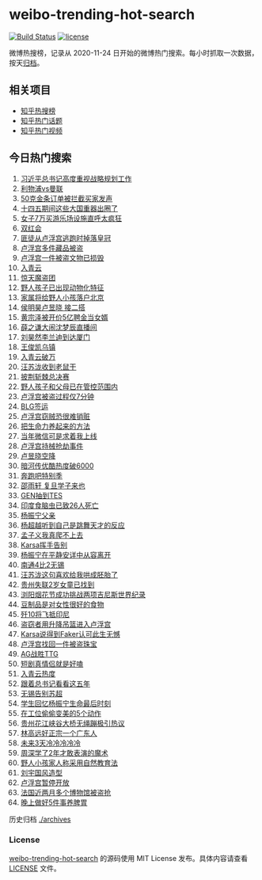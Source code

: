 # weibo-trending-hot-search

[![Build Status](https://github.com/justjavac/weibo-trending-hot-search/workflows/ci/badge.svg?branch=master)](https://github.com/justjavac/weibo-trending-hot-search/actions)
[![license](https://img.shields.io/github/license/justjavac/weibo-trending-hot-search)](https://github.com/justjavac/weibo-trending-hot-search/blob/master/LICENSE)

微博热搜榜，记录从 2020-11-24 日开始的微博热门搜索。每小时抓取一次数据，按天[归档](./archives)。

## 相关项目

- [知乎热搜榜](https://github.com/justjavac/zhihu-trending-top-search)
- [知乎热门话题](https://github.com/justjavac/zhihu-trending-hot-questions)
- [知乎热门视频](https://github.com/justjavac/zhihu-trending-hot-video)

## 今日热门搜索

<!-- BEGIN -->
<!-- 最后更新时间 Mon Oct 20 2025 01:41:25 GMT+0800 (China Standard Time) -->

1. [习近平总书记高度重视战略规划工作](https://s.weibo.com//weibo?q=%23%E4%B9%A0%E8%BF%91%E5%B9%B3%E6%80%BB%E4%B9%A6%E8%AE%B0%E9%AB%98%E5%BA%A6%E9%87%8D%E8%A7%86%E6%88%98%E7%95%A5%E8%A7%84%E5%88%92%E5%B7%A5%E4%BD%9C%23&Refer=new_time)
1. [利物浦vs曼联](https://s.weibo.com//weibo?q=%23%E5%88%A9%E7%89%A9%E6%B5%A6vs%E6%9B%BC%E8%81%94%23&t=31&band_rank=46&Refer=top)
1. [50克金条订单被拦截买家发声](https://s.weibo.com//weibo?q=%2350%E5%85%8B%E9%87%91%E6%9D%A1%E8%AE%A2%E5%8D%95%E8%A2%AB%E6%8B%A6%E6%88%AA%E4%B9%B0%E5%AE%B6%E5%8F%91%E5%A3%B0%23&t=31&band_rank=47&Refer=top)
1. [十四五期间这些大国重器出圈了](https://s.weibo.com//weibo?q=%23%E5%8D%81%E5%9B%9B%E4%BA%94%E6%9C%9F%E9%97%B4%E8%BF%99%E4%BA%9B%E5%A4%A7%E5%9B%BD%E9%87%8D%E5%99%A8%E5%87%BA%E5%9C%88%E4%BA%86%23&t=31&band_rank=3&Refer=top)
1. [女子7万买游乐场设施直呼太疯狂](https://s.weibo.com//weibo?q=%23%E5%A5%B3%E5%AD%907%E4%B8%87%E4%B9%B0%E6%B8%B8%E4%B9%90%E5%9C%BA%E8%AE%BE%E6%96%BD%E7%9B%B4%E5%91%BC%E5%A4%AA%E7%96%AF%E7%8B%82%23&t=31&band_rank=9&Refer=top)
1. [双红会](https://s.weibo.com//weibo?q=%E5%8F%8C%E7%BA%A2%E4%BC%9A&t=31&band_rank=44&Refer=top)
1. [匪徒从卢浮宫逃跑时掉落皇冠](https://s.weibo.com//weibo?q=%23%E5%8C%AA%E5%BE%92%E4%BB%8E%E5%8D%A2%E6%B5%AE%E5%AE%AB%E9%80%83%E8%B7%91%E6%97%B6%E6%8E%89%E8%90%BD%E7%9A%87%E5%86%A0%23&t=31&band_rank=1&Refer=top)
1. [卢浮宫多件藏品被盗](https://s.weibo.com//weibo?q=%23%E5%8D%A2%E6%B5%AE%E5%AE%AB%E5%A4%9A%E4%BB%B6%E8%97%8F%E5%93%81%E8%A2%AB%E7%9B%97%23&t=31&band_rank=2&Refer=top)
1. [卢浮宫一件被盗文物已损毁](https://s.weibo.com//weibo?q=%23%E5%8D%A2%E6%B5%AE%E5%AE%AB%E4%B8%80%E4%BB%B6%E8%A2%AB%E7%9B%97%E6%96%87%E7%89%A9%E5%B7%B2%E6%8D%9F%E6%AF%81%23&t=31&band_rank=6&Refer=top)
1. [入青云](https://s.weibo.com//weibo?q=%E5%85%A5%E9%9D%92%E4%BA%91&t=31&band_rank=4&Refer=top)
1. [惊天魔盗团](https://s.weibo.com//weibo?q=%E6%83%8A%E5%A4%A9%E9%AD%94%E7%9B%97%E5%9B%A2&t=31&band_rank=36&Refer=top)
1. [野人孩子已出现动物化特征](https://s.weibo.com//weibo?q=%23%E9%87%8E%E4%BA%BA%E5%AD%A9%E5%AD%90%E5%B7%B2%E5%87%BA%E7%8E%B0%E5%8A%A8%E7%89%A9%E5%8C%96%E7%89%B9%E5%BE%81%23&t=31&band_rank=21&Refer=top)
1. [家属将给野人小孩落户北京](https://s.weibo.com//weibo?q=%23%E5%AE%B6%E5%B1%9E%E5%B0%86%E7%BB%99%E9%87%8E%E4%BA%BA%E5%B0%8F%E5%AD%A9%E8%90%BD%E6%88%B7%E5%8C%97%E4%BA%AC%23&t=31&band_rank=31&Refer=top)
1. [侯明昊卢昱晓 接二搭](https://s.weibo.com//weibo?q=%E4%BE%AF%E6%98%8E%E6%98%8A%E5%8D%A2%E6%98%B1%E6%99%93%20%E6%8E%A5%E4%BA%8C%E6%90%AD&t=31&band_rank=14&Refer=top)
1. [黄宗泽被开价5亿聘金当女婿](https://s.weibo.com//weibo?q=%23%E9%BB%84%E5%AE%97%E6%B3%BD%E8%A2%AB%E5%BC%80%E4%BB%B75%E4%BA%BF%E8%81%98%E9%87%91%E5%BD%93%E5%A5%B3%E5%A9%BF%23&t=31&band_rank=15&Refer=top)
1. [薛之谦大闹沈梦辰直播间](https://s.weibo.com//weibo?q=%E8%96%9B%E4%B9%8B%E8%B0%A6%E5%A4%A7%E9%97%B9%E6%B2%88%E6%A2%A6%E8%BE%B0%E7%9B%B4%E6%92%AD%E9%97%B4&t=31&band_rank=16&Refer=top)
1. [刘昊然李兰迪到达厦门](https://s.weibo.com//weibo?q=%23%E5%88%98%E6%98%8A%E7%84%B6%E6%9D%8E%E5%85%B0%E8%BF%AA%E5%88%B0%E8%BE%BE%E5%8E%A6%E9%97%A8%23&t=31&band_rank=22&Refer=top)
1. [王俊凯乌镇](https://s.weibo.com//weibo?q=%E7%8E%8B%E4%BF%8A%E5%87%AF%E4%B9%8C%E9%95%87&t=31&band_rank=18&Refer=top)
1. [入青云破万](https://s.weibo.com//weibo?q=%E5%85%A5%E9%9D%92%E4%BA%91%E7%A0%B4%E4%B8%87&t=31&band_rank=11&Refer=top)
1. [汪苏泷收到老鼠干](https://s.weibo.com//weibo?q=%E6%B1%AA%E8%8B%8F%E6%B3%B7%E6%94%B6%E5%88%B0%E8%80%81%E9%BC%A0%E5%B9%B2&t=31&band_rank=17&Refer=top)
1. [披荆斩棘总决赛](https://s.weibo.com//weibo?q=%E6%8A%AB%E8%8D%86%E6%96%A9%E6%A3%98%E6%80%BB%E5%86%B3%E8%B5%9B&t=31&band_rank=7&Refer=top)
1. [野人孩子和父母已在管控范围内](https://s.weibo.com//weibo?q=%23%E9%87%8E%E4%BA%BA%E5%AD%A9%E5%AD%90%E5%92%8C%E7%88%B6%E6%AF%8D%E5%B7%B2%E5%9C%A8%E7%AE%A1%E6%8E%A7%E8%8C%83%E5%9B%B4%E5%86%85%23&t=31&band_rank=45&Refer=top)
1. [卢浮宫被盗过程仅7分钟](https://s.weibo.com//weibo?q=%23%E5%8D%A2%E6%B5%AE%E5%AE%AB%E8%A2%AB%E7%9B%97%E8%BF%87%E7%A8%8B%E4%BB%857%E5%88%86%E9%92%9F%23&t=31&band_rank=13&Refer=top)
1. [BLG签运](https://s.weibo.com//weibo?q=BLG%E7%AD%BE%E8%BF%90&t=31&band_rank=5&Refer=top)
1. [卢浮宫窃贼恐很难销赃](https://s.weibo.com//weibo?q=%23%E5%8D%A2%E6%B5%AE%E5%AE%AB%E7%AA%83%E8%B4%BC%E6%81%90%E5%BE%88%E9%9A%BE%E9%94%80%E8%B5%83%23&t=31&band_rank=20&Refer=top)
1. [把生命力养起来的方法](https://s.weibo.com//weibo?q=%23%E6%8A%8A%E7%94%9F%E5%91%BD%E5%8A%9B%E5%85%BB%E8%B5%B7%E6%9D%A5%E7%9A%84%E6%96%B9%E6%B3%95%23&t=31&band_rank=34&Refer=top)
1. [当年微信可是求着我上线](https://s.weibo.com//weibo?q=%E5%BD%93%E5%B9%B4%E5%BE%AE%E4%BF%A1%E5%8F%AF%E6%98%AF%E6%B1%82%E7%9D%80%E6%88%91%E4%B8%8A%E7%BA%BF&t=31&band_rank=27&Refer=top)
1. [卢浮宫持械抢劫事件](https://s.weibo.com//weibo?q=%23%E5%8D%A2%E6%B5%AE%E5%AE%AB%E6%8C%81%E6%A2%B0%E6%8A%A2%E5%8A%AB%E4%BA%8B%E4%BB%B6%23&t=31&band_rank=23&Refer=top)
1. [卢昱晓空降](https://s.weibo.com//weibo?q=%E5%8D%A2%E6%98%B1%E6%99%93%E7%A9%BA%E9%99%8D&t=31&band_rank=19&Refer=top)
1. [暗河传优酷热度破6000](https://s.weibo.com//weibo?q=%23%E6%9A%97%E6%B2%B3%E4%BC%A0%E4%BC%98%E9%85%B7%E7%83%AD%E5%BA%A6%E7%A0%B46000%23&t=31&band_rank=8&Refer=top)
1. [奔跑吧特别季](https://s.weibo.com//weibo?q=%23%E5%A5%94%E8%B7%91%E5%90%A7%E7%89%B9%E5%88%AB%E5%AD%A3%23&t=31&band_rank=30&Refer=top)
1. [邵雨轩 复旦学子来也](https://s.weibo.com//weibo?q=%E9%82%B5%E9%9B%A8%E8%BD%A9%20%E5%A4%8D%E6%97%A6%E5%AD%A6%E5%AD%90%E6%9D%A5%E4%B9%9F&t=31&band_rank=34&Refer=top)
1. [GEN抽到TES](https://s.weibo.com//weibo?q=%23GEN%E6%8A%BD%E5%88%B0TES%23&t=31&band_rank=48&Refer=top)
1. [印度食脑虫已致26人死亡](https://s.weibo.com//weibo?q=%23%E5%8D%B0%E5%BA%A6%E9%A3%9F%E8%84%91%E8%99%AB%E5%B7%B2%E8%87%B426%E4%BA%BA%E6%AD%BB%E4%BA%A1%23&t=31&band_rank=41&Refer=top)
1. [杨振宁父亲](https://s.weibo.com//weibo?q=%E6%9D%A8%E6%8C%AF%E5%AE%81%E7%88%B6%E4%BA%B2&t=31&band_rank=49&Refer=top)
1. [杨超越听到自己是跳舞天才的反应](https://s.weibo.com//weibo?q=%E6%9D%A8%E8%B6%85%E8%B6%8A%E5%90%AC%E5%88%B0%E8%87%AA%E5%B7%B1%E6%98%AF%E8%B7%B3%E8%88%9E%E5%A4%A9%E6%89%8D%E7%9A%84%E5%8F%8D%E5%BA%94&t=31&band_rank=47&Refer=top)
1. [孟子义我真爬不上去](https://s.weibo.com//weibo?q=%23%E5%AD%9F%E5%AD%90%E4%B9%89%E6%88%91%E7%9C%9F%E7%88%AC%E4%B8%8D%E4%B8%8A%E5%8E%BB%23&t=31&band_rank=25&Refer=top)
1. [Karsa挥手告别](https://s.weibo.com//weibo?q=Karsa%E6%8C%A5%E6%89%8B%E5%91%8A%E5%88%AB&t=31&band_rank=42&Refer=top)
1. [杨振宁在平静安详中从容离开](https://s.weibo.com//weibo?q=%23%E6%9D%A8%E6%8C%AF%E5%AE%81%E5%9C%A8%E5%B9%B3%E9%9D%99%E5%AE%89%E8%AF%A6%E4%B8%AD%E4%BB%8E%E5%AE%B9%E7%A6%BB%E5%BC%80%23&t=31&band_rank=39&Refer=top)
1. [南通4比2无锡](https://s.weibo.com//weibo?q=%23%E5%8D%97%E9%80%9A4%E6%AF%942%E6%97%A0%E9%94%A1%23&t=31&band_rank=35&Refer=top)
1. [汪苏泷这句喜欢给我哄成胚胎了](https://s.weibo.com//weibo?q=%E6%B1%AA%E8%8B%8F%E6%B3%B7%E8%BF%99%E5%8F%A5%E5%96%9C%E6%AC%A2%E7%BB%99%E6%88%91%E5%93%84%E6%88%90%E8%83%9A%E8%83%8E%E4%BA%86&t=31&band_rank=49&Refer=top)
1. [贵州失联2岁女童已找到](https://s.weibo.com//weibo?q=%23%E8%B4%B5%E5%B7%9E%E5%A4%B1%E8%81%942%E5%B2%81%E5%A5%B3%E7%AB%A5%E5%B7%B2%E6%89%BE%E5%88%B0%23&t=31&band_rank=10&Refer=top)
1. [浏阳烟花节成功挑战两项吉尼斯世界纪录](https://s.weibo.com//weibo?q=%23%E6%B5%8F%E9%98%B3%E7%83%9F%E8%8A%B1%E8%8A%82%E6%88%90%E5%8A%9F%E6%8C%91%E6%88%98%E4%B8%A4%E9%A1%B9%E5%90%89%E5%B0%BC%E6%96%AF%E4%B8%96%E7%95%8C%E7%BA%AA%E5%BD%95%23&t=31&band_rank=26&Refer=top)
1. [豆制品是对女性很好的食物](https://s.weibo.com//weibo?q=%23%E8%B1%86%E5%88%B6%E5%93%81%E6%98%AF%E5%AF%B9%E5%A5%B3%E6%80%A7%E5%BE%88%E5%A5%BD%E7%9A%84%E9%A3%9F%E7%89%A9%23&t=31&band_rank=32&Refer=top)
1. [歼10将飞抵印尼](https://s.weibo.com//weibo?q=%23%E6%AD%BC10%E5%B0%86%E9%A3%9E%E6%8A%B5%E5%8D%B0%E5%B0%BC%23&t=31&band_rank=48&Refer=top)
1. [盗窃者用升降吊篮进入卢浮宫](https://s.weibo.com//weibo?q=%23%E7%9B%97%E7%AA%83%E8%80%85%E7%94%A8%E5%8D%87%E9%99%8D%E5%90%8A%E7%AF%AE%E8%BF%9B%E5%85%A5%E5%8D%A2%E6%B5%AE%E5%AE%AB%23&t=31&band_rank=28&Refer=top)
1. [Karsa说得到Faker认可此生无憾](https://s.weibo.com//weibo?q=Karsa%E8%AF%B4%E5%BE%97%E5%88%B0Faker%E8%AE%A4%E5%8F%AF%E6%AD%A4%E7%94%9F%E6%97%A0%E6%86%BE&t=31&band_rank=45&Refer=top)
1. [卢浮宫找回一件被盗珠宝](https://s.weibo.com//weibo?q=%23%E5%8D%A2%E6%B5%AE%E5%AE%AB%E6%89%BE%E5%9B%9E%E4%B8%80%E4%BB%B6%E8%A2%AB%E7%9B%97%E7%8F%A0%E5%AE%9D%23&t=31&band_rank=24&Refer=top)
1. [AG战胜TTG](https://s.weibo.com//weibo?q=AG%E6%88%98%E8%83%9CTTG&t=31&band_rank=49&Refer=top)
1. [短剧真情侣就是好嗑](https://s.weibo.com//weibo?q=%E7%9F%AD%E5%89%A7%E7%9C%9F%E6%83%85%E4%BE%A3%E5%B0%B1%E6%98%AF%E5%A5%BD%E5%97%91&t=31&band_rank=36&Refer=top)
1. [入青云热度](https://s.weibo.com//weibo?q=%E5%85%A5%E9%9D%92%E4%BA%91%E7%83%AD%E5%BA%A6&t=31&band_rank=29&Refer=top)
1. [跟着总书记看看这五年](https://s.weibo.com//weibo?q=%23%E8%B7%9F%E7%9D%80%E6%80%BB%E4%B9%A6%E8%AE%B0%E7%9C%8B%E7%9C%8B%E8%BF%99%E4%BA%94%E5%B9%B4%23&Refer=new_time)
1. [无锡告别苏超](https://s.weibo.com//weibo?q=%23%E6%97%A0%E9%94%A1%E5%91%8A%E5%88%AB%E8%8B%8F%E8%B6%85%23&t=31&band_rank=50&Refer=top)
1. [学生回忆杨振宁生命最后时刻](https://s.weibo.com//weibo?q=%23%E5%AD%A6%E7%94%9F%E5%9B%9E%E5%BF%86%E6%9D%A8%E6%8C%AF%E5%AE%81%E7%94%9F%E5%91%BD%E6%9C%80%E5%90%8E%E6%97%B6%E5%88%BB%23&t=31&band_rank=50&Refer=top)
1. [在工位偷偷变美的5个动作](https://s.weibo.com//weibo?q=%23%E5%9C%A8%E5%B7%A5%E4%BD%8D%E5%81%B7%E5%81%B7%E5%8F%98%E7%BE%8E%E7%9A%845%E4%B8%AA%E5%8A%A8%E4%BD%9C%23&t=31&band_rank=48&Refer=top)
1. [贵州花江峡谷大桥无绳蹦极引热议](https://s.weibo.com//weibo?q=%23%E8%B4%B5%E5%B7%9E%E8%8A%B1%E6%B1%9F%E5%B3%A1%E8%B0%B7%E5%A4%A7%E6%A1%A5%E6%97%A0%E7%BB%B3%E8%B9%A6%E6%9E%81%E5%BC%95%E7%83%AD%E8%AE%AE%23&t=31&band_rank=37&Refer=top)
1. [林高远好正宗一个广东人](https://s.weibo.com//weibo?q=%E6%9E%97%E9%AB%98%E8%BF%9C%E5%A5%BD%E6%AD%A3%E5%AE%97%E4%B8%80%E4%B8%AA%E5%B9%BF%E4%B8%9C%E4%BA%BA&t=31&band_rank=40&Refer=top)
1. [未来3天冷冷冷冷冷](https://s.weibo.com//weibo?q=%23%E6%9C%AA%E6%9D%A53%E5%A4%A9%E5%86%B7%E5%86%B7%E5%86%B7%E5%86%B7%E5%86%B7%23&t=31&band_rank=33&Refer=top)
1. [周深学了2年才敢表演的魔术](https://s.weibo.com//weibo?q=%E5%91%A8%E6%B7%B1%E5%AD%A6%E4%BA%862%E5%B9%B4%E6%89%8D%E6%95%A2%E8%A1%A8%E6%BC%94%E7%9A%84%E9%AD%94%E6%9C%AF&t=31&band_rank=46&Refer=top)
1. [野人小孩家人称采用自然教育法](https://s.weibo.com//weibo?q=%23%E9%87%8E%E4%BA%BA%E5%B0%8F%E5%AD%A9%E5%AE%B6%E4%BA%BA%E7%A7%B0%E9%87%87%E7%94%A8%E8%87%AA%E7%84%B6%E6%95%99%E8%82%B2%E6%B3%95%23&t=31&band_rank=12&Refer=top)
1. [刘宇国风造型](https://s.weibo.com//weibo?q=%E5%88%98%E5%AE%87%E5%9B%BD%E9%A3%8E%E9%80%A0%E5%9E%8B&t=31&band_rank=49&Refer=top)
1. [卢浮宫暂停开放](https://s.weibo.com//weibo?q=%23%E5%8D%A2%E6%B5%AE%E5%AE%AB%E6%9A%82%E5%81%9C%E5%BC%80%E6%94%BE%23&t=31&band_rank=38&Refer=top)
1. [法国近两月多个博物馆被盗抢](https://s.weibo.com//weibo?q=%23%E6%B3%95%E5%9B%BD%E8%BF%91%E4%B8%A4%E6%9C%88%E5%A4%9A%E4%B8%AA%E5%8D%9A%E7%89%A9%E9%A6%86%E8%A2%AB%E7%9B%97%E6%8A%A2%23&t=31&band_rank=43&Refer=top)
1. [晚上做好5件事养脾胃](https://s.weibo.com//weibo?q=%23%E6%99%9A%E4%B8%8A%E5%81%9A%E5%A5%BD5%E4%BB%B6%E4%BA%8B%E5%85%BB%E8%84%BE%E8%83%83%23&t=31&band_rank=50&Refer=top)

<!-- END -->

历史归档 [./archives](./archives)

### License

[weibo-trending-hot-search](https://github.com/justjavac/weibo-trending-hot-search) 的源码使用 MIT License
发布。具体内容请查看 [LICENSE](./LICENSE) 文件。
